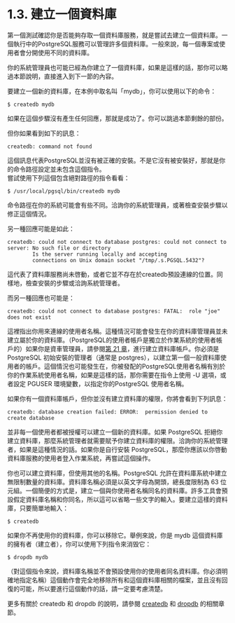 # 1.3. 建立一個資料庫

第一個測試確認你是否能夠存取一個資料庫服務，就是嘗試去建立一個資料庫。一個執行中的PostgreSQL服務可以管理許多個資料庫。一般來說，每一個專案或使用者會分開使用不同的資料庫。

你的系統管理員也可能已經為你建立了一個資料庫，如果是這樣的話，那你可以略過本節說明，直接進入到下一節的內容。

要建立一個新的資料庫，在本例中取名叫「mydb」，你可以使用以下的命令：

```text
$ createdb mydb
```

如果在這個步驟沒有產生任何回應，那就是成功了。你可以跳過本節剩餘的部份。

但你如果看到如下的訊息：

```text
createdb: command not found
```

這個訊息代表PostgreSQL並沒有被正確的安裝。不是它沒有被安裝好，那就是你的命令路徑設定並未包含這個指令。  
嘗試使用下列這個包含絕對路徑的指令看看：

```text
$ /usr/local/pgsql/bin/createdb mydb
```

命令路徑在你的系統可能會有些不同。洽詢你的系統管理員，或著檢查安裝步驟以修正這個情況。

另一種回應可能是如此：

```text
createdb: could not connect to database postgres: could not connect to server: No such file or directory
        Is the server running locally and accepting
        connections on Unix domain socket "/tmp/.s.PGSQL.5432"?
```

這代表了資料庫服務尚未啓動，或者它並不存在於createdb預設連線的位置。同樣地，檢查安裝的步驟或洽詢系統管理者。

而另一種回應也可能是：

```text
createdb: could not connect to database postgres: FATAL:  role "joe" does not exist
```

這裡指出你用來連線的使用者名稱。這種情況可能會發生在你的資料庫管理員並未建立屬於你的資料庫。（PostgreSQL的使用者帳戶是獨立於作業系統的使用者帳戶的）如果你是資車管理員，請參閱[第 21 章](https://github.com/pgsql-tw/documents/tree/a096b206440e1ac8cdee57e1ae7a74730f0ee146/iii-server-administration/database-roles.md)，進行建立資料庫帳戶。你必須是 PostgreSQL 初始安裝的管理者（通常是 postgres），以建立第一個一般資料庫使用者的帳戶。這個情況也可能發生在，你被發配的PostgreSQL使用者名稱有別於你的作業系統使用者名稱，如果是這樣的話，那你需要在指令上使用 -U 選項，或者設定 PGUSER 環境變數，以指定你的PostgreSQL 使用者名稱。

如果你有一個資料庫帳戶，但你並沒有建立資料庫的權限，你將會看到下列訊息：

```text
createdb: database creation failed: ERROR:  permission denied to create database
```

並非每一個使用者都被授權可以建立一個新的資料庫。如果 PostgreSQL 拒絕你建立資料庫，那麼系統管理者就需要賦予你建立資料庫的權限。洽詢你的系統管理者，如果是這種情況的話。如果你是自行安裝 PostgreSQL，那麼你應該以你啓動資料庫服務的使用者登入作業系統，再嘗試這個操作。

你也可以建立資料庫，但使用其他的名稱。PostgreSQL 允許在資料庫系統中建立無限制數量的資料庫。資料庫名稱必須是以英文字母為開頭，總長度限制為 63 位元組。一個簡便的方式是，建立一個與你使用者名稱同名的資料庫。許多工具會預設假定資料庫名稱和你同名，所以這可以省略一些文字的輸入。要建立這樣的資料庫，只要簡單地輸入：

```text
$ createdb
```

如果你不再使用你的資料庫，你可以移除它。舉例來說，你是 mydb 這個資料庫的擁有者（建立者），你可以使用下列指令來消毁它：

```text
$ dropdb mydb
```

（對這個指令來說，資料庫名稱並不會預設使用你的使用者同名資料庫。你必須明確地指定名稱）這個動作會完全地移除所有和這個資料庫相關的檔案，並且沒有回復的可能，所以要進行這個動作的話，請一定要考慮清楚。

更多有關於 createdb 和 dropdb 的說明，請參閱 [createdb](https://github.com/pgsql-tw/documents/tree/a096b206440e1ac8cdee57e1ae7a74730f0ee146/vi-reference/ii-postgresql-client-applications/createdb.md) 和 [dropdb](https://github.com/pgsql-tw/documents/tree/a096b206440e1ac8cdee57e1ae7a74730f0ee146/vi-reference/ii-postgresql-client-applications/dropdb.md) 的相關章節。

